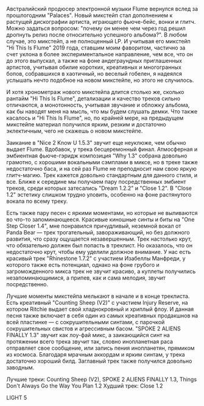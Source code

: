 Австралийский продюсер электронной музыки Flume вернулся вслед за прошлогодним "Palaces". Новый микстейп стал дополнением к растущей дискографии артиста, играющего фьюче-бейс, вонки и глитч. Можно задаться вопросом: "почему он менее чем через год решил дропнуть релиз после относительно успешного альбома?". В любом случае, это микстейп, а не полноценный LP. И учитывая его микстейп "Hi This Is Flume" 2019 года, ставшим моим фаворитом, частично за счет уклона в более экспериментальное направление, чем все, что он до этого выпускал, а также на фоне андеграундных приглашенных артистов, учитывая обилие коротких, креативных и многогранных бопов, собравшихся в хаотичный, но веселый гобелен, я надеялся услышать нечто подобное на новом микстейпе, но этого не случилось.

И хотя хронометраж нового микстейпа длится столько же, сколько рантайм "Hi This Is Flume", детализации и качество треков сильно отличаются, а монотонность, учитывая звучание и обложку альбома, как бы наводят меня на мысль, что мы будем слушать демки. Что также касалось и "Hi This Is Flume", но, по крайней мере, на предыдущем микстейпе материал получился ярким, резким и достаточно эклектичным, чего не скажешь о новом микстейпе.

Заикание в "Nice 2 Know U 1.5.3" звучит еще неуклюже, чем обычно выдает Flume. Вдобавок, у трека бесцеремонный финал. Атмосферная и эмбиентная фьюче-гэридж композиция "Why 1.3" собрана довольно грамотно, с хорошими вокальными сэмплами в миксе, но в треке также недостаточно баса, и на сей раз Flume не преподносит нам свою яркую глитч-магию. Трек кажется довольно стандартным для данного стиля, и все. Ближе к середине мы получаем пару посредственных эмбиент треков, среди которых затесались "Dream 1.2.2" и "Close 1.2". В "Close 1.2" эстетику слишком трудно уловить, особенно на фоне растянутого вокала по всему треку.

Есть также пару песен с яркими моментами, но которые не выливаются во что-то запоминающееся. Красивые киношные синты и биты на "One Step Closer 1.4", мне понравился причудливый, неземной вокал от Panda Bear — трек трогательный, завораживающий, но без должного развития, что сразу ощущается незавершенным. Трек настолько крут, что обязательно должен был попасть в треклист. Но оказалось, что он недостаточно крут, чтобы ему уделили должное внимание. У нас есть красивый трек "Rhinestone 1.7.2" с участием Изабеллы Манфреди, у которого также есть потенциал, однако на фоне грубого и загроможденного микса трек не звучит красиво, а куплеты получились незапоминающимися, а припев, как и сама мелодия, звучит посредственно.

Лучшие моменты микстейпа мелькают в начале и в конце треклиста. Есть креативный "Counting Sheep (V2)" с участием Injury Reserve, на котором Ritchie выдает свой хладнокровный и хриплый флоу. И данная песня также включает в себя один из самых креативных продакшнов на всей пластинке — с сокрушительными синтами, с парочкой сокрушительных свистов и агрессивным басом. "SPOKE 2 ALIENS FINALLY 1.3" звучит как лоу-фай микс, а заикающийся синт на протяжении всего трека звучит так, словно инопланетная раса отправляет свое сообщение, или запись пения инопланетян, прямиком из космоса. Благодаря мрачным аккордам и ярким синтам, у трека достаточно хороший билд. Заглавный трек также получился довольно заводным.

Лучшие треки: Counting Sheep (V2), SPOKE 2 ALIENS FINALLY 1.3, Things Don't Always Go the Way You Plan 1.2
Худший трек: Close 1.2

LIGHT 5
